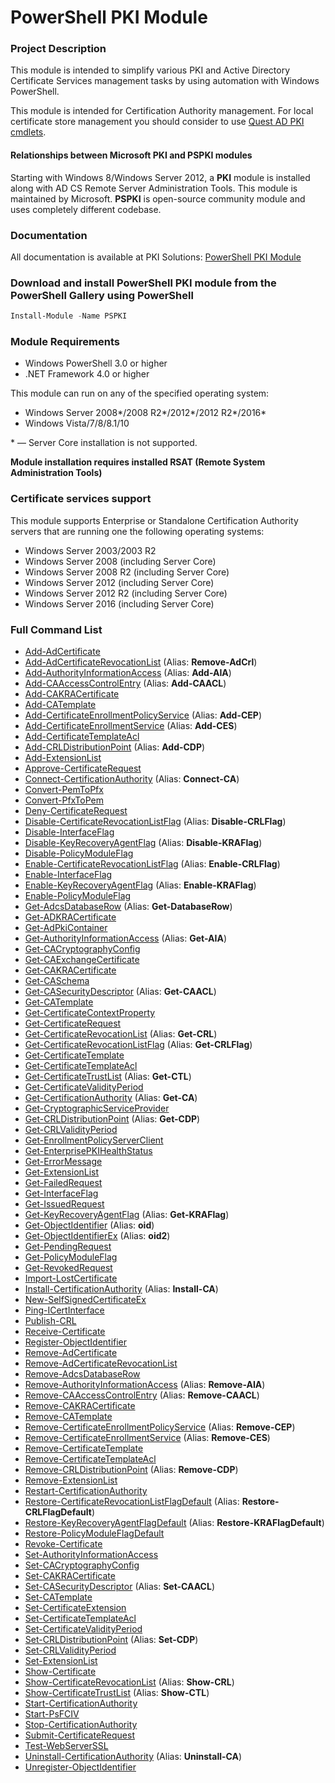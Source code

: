# PowerShell PKI Module

### Project Description

This module is intended to simplify various PKI and Active Directory Certificate Services management tasks by using automation with Windows PowerShell.

This module is intended for Certification Authority management. For local certificate store management you should consider to use [Quest AD PKI cmdlets](http://www.quest.com/powershell/activeroles-server.aspx).

#### Relationships between Microsoft PKI and PSPKI modules

Starting with Windows 8/Windows Server 2012, a **PKI** module is installed along with AD CS Remote Server Administration Tools. This module is maintained by Microsoft. **PSPKI** is open-source community module and uses completely different codebase.

### Documentation

All documentation is available at PKI Solutions: [PowerShell PKI Module](https://www.pkisolutions.com/tools/pspki/)

### Download and install PowerShell PKI module from the PowerShell Gallery using PowerShell
```PowerShell
Install-Module -Name PSPKI
```


### Module Requirements

* Windows PowerShell 3.0 or higher
* .NET Framework 4.0 or higher

This module can run on any of the specified operating system:
* Windows Server 2008\*/2008 R2\*/2012\*/2012 R2\*/2016\*
* Windows Vista/7/8/8.1/10

\* — Server Core installation is not supported.

**Module installation requires installed RSAT (Remote System Administration Tools)**

### Certificate services support

This module supports Enterprise or Standalone Certification Authority servers that are running one the following operating systems:
* Windows Server 2003/2003 R2
* Windows Server 2008 (including Server Core)
* Windows Server 2008 R2 (including Server Core)
* Windows Server 2012 (including Server Core)
* Windows Server 2012 R2 (including Server Core)
* Windows Server 2016 (including Server Core)

### Full Command List ###
* [Add-AdCertificate](https://www.pkisolutions.com/tools/pspki/Add-AdCertificate)
* [Add-AdCertificateRevocationList](https://www.pkisolutions.com/tools/pspki/Add-AdCertificateRevocationList) (Alias: **Remove-AdCrl**)
* [Add-AuthorityInformationAccess](https://www.pkisolutions.com/tools/pspki/Add-AuthorityInformationAccess) (Alias: **Add-AIA**)
* [Add-CAAccessControlEntry](https://www.pkisolutions.com/tools/pspki/Add-CAAccessControlEntry) (Alias: **Add-CAACL**)
* [Add-CAKRACertificate](https://www.pkisolutions.com/tools/pspki/Add-CAKRACertificate)
* [Add-CATemplate](https://www.pkisolutions.com/tools/pspki/Add-CATemplate)
* [Add-CertificateEnrollmentPolicyService](https://www.pkisolutions.com/tools/pspki/Add-CertificateEnrollmentPolicyService) (Alias: **Add-CEP**)
* [Add-CertificateEnrollmentService](https://www.pkisolutions.com/tools/pspki/Add-CertificateEnrollmentService) (Alias: **Add-CES**)
* [Add-CertificateTemplateAcl](https://www.pkisolutions.com/tools/pspki/Add-CertificateTemplateAcl)
* [Add-CRLDistributionPoint](https://www.pkisolutions.com/tools/pspki/Add-CRLDistributionPoint) (Alias: **Add-CDP**)
* [Add-ExtensionList](https://www.pkisolutions.com/tools/pspki/Add-ExtensionList)
* [Approve-CertificateRequest](https://www.pkisolutions.com/tools/pspki/Approve-CertificateRequest)
* [Connect-CertificationAuthority](https://www.pkisolutions.com/tools/pspki/Connect-CertificationAuthority) (Alias: **Connect-CA**)
* [Convert-PemToPfx](https://www.pkisolutions.com/tools/pspki/Convert-PemToPfx)
* [Convert-PfxToPem](https://www.pkisolutions.com/tools/pspki/Convert-PfxToPem)
* [Deny-CertificateRequest](https://www.pkisolutions.com/tools/pspki/Deny-CertificateRequest)
* [Disable-CertificateRevocationListFlag](https://www.pkisolutions.com/tools/pspki/Disable-CertificateRevocationListFlag) (Alias: **Disable-CRLFlag**)
* [Disable-InterfaceFlag](https://www.pkisolutions.com/tools/pspki/Disable-InterfaceFlag)
* [Disable-KeyRecoveryAgentFlag](https://www.pkisolutions.com/tools/pspki/Disable-KeyRecoveryAgentFlag) (Alias: **Disable-KRAFlag**)
* [Disable-PolicyModuleFlag](https://www.pkisolutions.com/tools/pspki/Disable-PolicyModuleFlag)
* [Enable-CertificateRevocationListFlag](https://www.pkisolutions.com/tools/pspki/Enable-CertificateRevocationListFlag) (Alias: **Enable-CRLFlag**)
* [Enable-InterfaceFlag](https://www.pkisolutions.com/tools/pspki/Enable-InterfaceFlag)
* [Enable-KeyRecoveryAgentFlag](https://www.pkisolutions.com/tools/pspki/Enable-KeyRecoveryAgentFlag) (Alias: **Enable-KRAFlag**)
* [Enable-PolicyModuleFlag](https://www.pkisolutions.com/tools/pspki/Enable-PolicyModuleFlag)
* [Get-AdcsDatabaseRow](https://www.pkisolutions.com/tools/pspki/Get-AdcsDatabaseRow) (Alias: **Get-DatabaseRow**)
* [Get-ADKRACertificate](https://www.pkisolutions.com/tools/pspki/Get-ADKRACertificate)
* [Get-AdPkiContainer](https://www.pkisolutions.com/tools/pspki/Get-AdPkiContainer)
* [Get-AuthorityInformationAccess](https://www.pkisolutions.com/tools/pspki/Get-AuthorityInformationAccess) (Alias: **Get-AIA**)
* [Get-CACryptographyConfig](https://www.pkisolutions.com/tools/pspki/Get-CACryptographyConfig)
* [Get-CAExchangeCertificate](https://www.pkisolutions.com/tools/pspki/Get-CAExchangeCertificate)
* [Get-CAKRACertificate](https://www.pkisolutions.com/tools/pspki/Get-CAKRACertificate)
* [Get-CASchema](https://www.pkisolutions.com/tools/pspki/Get-CASchema)
* [Get-CASecurityDescriptor](https://www.pkisolutions.com/tools/pspki/Get-CASecurityDescriptor) (Alias: **Get-CAACL**)
* [Get-CATemplate](https://www.pkisolutions.com/tools/pspki/Get-CATemplate)
* [Get-CertificateContextProperty](https://www.pkisolutions.com/tools/pspki/Get-CertificateContextProperty)
* [Get-CertificateRequest](https://www.pkisolutions.com/tools/pspki/Get-CertificateRequest)
* [Get-CertificateRevocationList](https://www.pkisolutions.com/tools/pspki/Get-CertificateRevocationList) (Alias: **Get-CRL**)
* [Get-CertificateRevocationListFlag](https://www.pkisolutions.com/tools/pspki/Get-CertificateRevocationListFlag) (Alias: **Get-CRLFlag**)
* [Get-CertificateTemplate](https://www.pkisolutions.com/tools/pspki/Get-CertificateTemplate)
* [Get-CertificateTemplateAcl](https://www.pkisolutions.com/tools/pspki/Get-CertificateTemplateAcl)
* [Get-CertificateTrustList](https://www.pkisolutions.com/tools/pspki/Get-CertificateTrustList) (Alias: **Get-CTL**)
* [Get-CertificateValidityPeriod](https://www.pkisolutions.com/tools/pspki/Get-CertificateValidityPeriod)
* [Get-CertificationAuthority](https://www.pkisolutions.com/tools/pspki/Get-CertificationAuthority) (Alias: **Get-CA**)
* [Get-CryptographicServiceProvider](https://www.pkisolutions.com/tools/pspki/Get-CryptographicServiceProvider)
* [Get-CRLDistributionPoint](https://www.pkisolutions.com/tools/pspki/Get-CRLDistributionPoint) (Alias: **Get-CDP**)
* [Get-CRLValidityPeriod](https://www.pkisolutions.com/tools/pspki/Get-CRLValidityPeriod)
* [Get-EnrollmentPolicyServerClient](https://www.pkisolutions.com/tools/pspki/Get-EnrollmentPolicyServerClient)
* [Get-EnterprisePKIHealthStatus](https://www.pkisolutions.com/tools/pspki/Get-EnterprisePKIHealthStatus)
* [Get-ErrorMessage](https://www.pkisolutions.com/tools/pspki/Get-ErrorMessage)
* [Get-ExtensionList](https://www.pkisolutions.com/tools/pspki/Get-ExtensionList)
* [Get-FailedRequest](https://www.pkisolutions.com/tools/pspki/Get-FailedRequest)
* [Get-InterfaceFlag](https://www.pkisolutions.com/tools/pspki/Get-InterfaceFlag)
* [Get-IssuedRequest](https://www.pkisolutions.com/tools/pspki/Get-IssuedRequest)
* [Get-KeyRecoveryAgentFlag](https://www.pkisolutions.com/tools/pspki/Get-KeyRecoveryAgentFlag) (Alias: **Get-KRAFlag**)
* [Get-ObjectIdentifier](https://www.pkisolutions.com/tools/pspki/Get-ObjectIdentifier) (Alias: **oid**)
* [Get-ObjectIdentifierEx](https://www.pkisolutions.com/tools/pspki/Get-ObjectIdentifierEx) (Alias: **oid2**)
* [Get-PendingRequest](https://www.pkisolutions.com/tools/pspki/Get-PendingRequest)
* [Get-PolicyModuleFlag](https://www.pkisolutions.com/tools/pspki/Get-PolicyModuleFlag)
* [Get-RevokedRequest](https://www.pkisolutions.com/tools/pspki/Get-RevokedRequest)
* [Import-LostCertificate](https://www.pkisolutions.com/tools/pspki/Import-LostCertificate)
* [Install-CertificationAuthority](https://www.pkisolutions.com/tools/pspki/Install-CertificationAuthority) (Alias: **Install-CA**)
* [New-SelfSignedCertificateEx](https://www.pkisolutions.com/tools/pspki/New-SelfSignedCertificateEx)
* [Ping-ICertInterface](https://www.pkisolutions.com/tools/pspki/Ping-ICertInterface)
* [Publish-CRL](https://www.pkisolutions.com/tools/pspki/Publish-CRL)
* [Receive-Certificate](https://www.pkisolutions.com/tools/pspki/Receive-Certificate)
* [Register-ObjectIdentifier](https://www.pkisolutions.com/tools/pspki/Register-ObjectIdentifier)
* [Remove-AdCertificate](https://www.pkisolutions.com/tools/pspki/Remove-AdCertificate)
* [Remove-AdCertificateRevocationList](https://www.pkisolutions.com/tools/pspki/Remove-AdCertificateRevocationList)
* [Remove-AdcsDatabaseRow](https://www.pkisolutions.com/tools/pspki/Remove-AdcsDatabaseRow)
* [Remove-AuthorityInformationAccess](https://www.pkisolutions.com/tools/pspki/Remove-AuthorityInformationAccess) (Alias: **Remove-AIA**)
* [Remove-CAAccessControlEntry](https://www.pkisolutions.com/tools/pspki/Remove-CAAccessControlEntry) (Alias: **Remove-CAACL**)
* [Remove-CAKRACertificate](https://www.pkisolutions.com/tools/pspki/Remove-CAKRACertificate)
* [Remove-CATemplate](https://www.pkisolutions.com/tools/pspki/Remove-CATemplate)
* [Remove-CertificateEnrollmentPolicyService](https://www.pkisolutions.com/tools/pspki/Remove-CertificateEnrollmentPolicyService) (Alias: **Remove-CEP**)
* [Remove-CertificateEnrollmentService](https://www.pkisolutions.com/tools/pspki/Remove-CertificateEnrollmentService) (Alias: **Remove-CES**)
* [Remove-CertificateTemplate](https://www.pkisolutions.com/tools/pspki/Remove-CertificateTemplate)
* [Remove-CertificateTemplateAcl](https://www.pkisolutions.com/tools/pspki/Remove-CertificateTemplateAcl)
* [Remove-CRLDistributionPoint](https://www.pkisolutions.com/tools/pspki/Remove-CRLDistributionPoint) (Alias: **Remove-CDP**)
* [Remove-ExtensionList](https://www.pkisolutions.com/tools/pspki/Remove-ExtensionList)
* [Restart-CertificationAuthority](https://www.pkisolutions.com/tools/pspki/Restart-CertificationAuthority)
* [Restore-CertificateRevocationListFlagDefault](https://www.pkisolutions.com/tools/pspki/Restore-CertificateRevocationListFlagDefault) (Alias: **Restore-CRLFlagDefault**)
* [Restore-KeyRecoveryAgentFlagDefault](https://www.pkisolutions.com/tools/pspki/Restore-KeyRecoveryAgentFlagDefault) (Alias: **Restore-KRAFlagDefault**)
* [Restore-PolicyModuleFlagDefault](https://www.pkisolutions.com/tools/pspki/Restore-PolicyModuleFlagDefault)
* [Revoke-Certificate](https://www.pkisolutions.com/tools/pspki/Revoke-Certificate)
* [Set-AuthorityInformationAccess](https://www.pkisolutions.com/tools/pspki/Set-AuthorityInformationAccess)
* [Set-CACryptographyConfig](https://www.pkisolutions.com/tools/pspki/Set-CACryptographyConfig)
* [Set-CAKRACertificate](https://www.pkisolutions.com/tools/pspki/Set-CAKRACertificate)
* [Set-CASecurityDescriptor](https://www.pkisolutions.com/tools/pspki/Set-CASecurityDescriptor) (Alias: **Set-CAACL**)
* [Set-CATemplate](https://www.pkisolutions.com/tools/pspki/Set-CATemplate)
* [Set-CertificateExtension](https://www.pkisolutions.com/tools/pspki/Set-CertificateExtension)
* [Set-CertificateTemplateAcl](https://www.pkisolutions.com/tools/pspki/Set-CertificateTemplateAcl)
* [Set-CertificateValidityPeriod](https://www.pkisolutions.com/tools/pspki/Set-CertificateValidityPeriod)
* [Set-CRLDistributionPoint](https://www.pkisolutions.com/tools/pspki/Set-CRLDistributionPoint) (Alias: **Set-CDP**)
* [Set-CRLValidityPeriod](https://www.pkisolutions.com/tools/pspki/Set-CRLValidityPeriod)
* [Set-ExtensionList](https://www.pkisolutions.com/tools/pspki/Set-ExtensionList)
* [Show-Certificate](https://www.pkisolutions.com/tools/pspki/Show-Certificate)
* [Show-CertificateRevocationList](https://www.pkisolutions.com/tools/pspki/Show-CertificateRevocationList) (Alias: **Show-CRL**)
* [Show-CertificateTrustList](https://www.pkisolutions.com/tools/pspki/Show-CertificateTrustList) (Alias: **Show-CTL**)
* [Start-CertificationAuthority](https://www.pkisolutions.com/tools/pspki/Start-CertificationAuthority)
* [Start-PsFCIV](https://www.pkisolutions.com/tools/pspki/Start-PsFCIV)
* [Stop-CertificationAuthority](https://www.pkisolutions.com/tools/pspki/Stop-CertificationAuthority)
* [Submit-CertificateRequest](https://www.pkisolutions.com/tools/pspki/Submit-CertificateRequest)
* [Test-WebServerSSL](https://www.pkisolutions.com/tools/pspki/Test-WebServerSSL)
* [Uninstall-CertificationAuthority](https://www.pkisolutions.com/tools/pspki/Uninstall-CertificationAuthority) (Alias: **Uninstall-CA**)
* [Unregister-ObjectIdentifier](https://www.pkisolutions.com/tools/pspki/Unregister-ObjectIdentifier)
